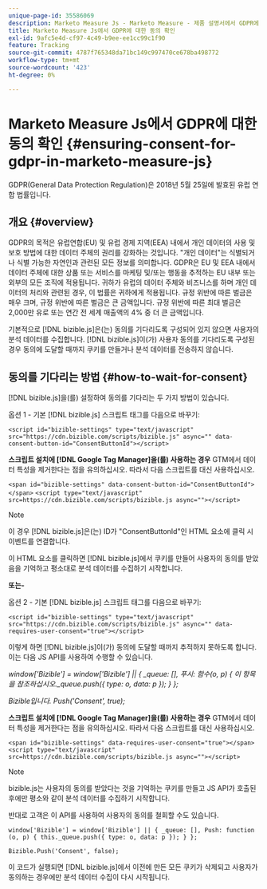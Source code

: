 ```yaml
---
unique-page-id: 35586069
description: Marketo Measure Js - Marketo Measure - 제품 설명서에서 GDPR에 대한 동의 확인
title: Marketo Measure Js에서 GDPR에 대한 동의 확인
exl-id: 9afc5e4d-cf97-4c49-b9ee-ee1cc99c1f90
feature: Tracking
source-git-commit: 4787f765348da71bc149c997470ce678ba498772
workflow-type: tm+mt
source-wordcount: '423'
ht-degree: 0%

---
```


# Marketo Measure Js에서 GDPR에 대한 동의 확인 {#ensuring-consent-for-gdpr-in-marketo-measure-js}

GDPR(General Data Protection Regulation)은 2018년 5월 25일에 발효된 유럽 연합 법률입니다.

## 개요 {#overview}

GDPR의 목적은 유럽연합(EU) 및 유럽 경제 지역(EEA) 내에서 개인 데이터의 사용 및 보호 방법에 대한 데이터 주체의 권리를 강화하는 것입니다. &quot;개인 데이터&quot;는 식별되거나 식별 가능한 자연인과 관련된 모든 정보를 의미합니다. GDPR은 EU 및 EEA 내에서 데이터 주체에 대한 상품 또는 서비스를 마케팅 및/또는 행동을 추적하는 EU 내부 또는 외부의 모든 조직에 적용됩니다. 귀하가 유럽의 데이터 주체와 비즈니스를 하며 개인 데이터의 처리와 관련된 경우, 이 법률은 귀하에게 적용됩니다. 규정 위반에 따른 벌금은 매우 크며, 규정 위반에 따른 벌금은 큰 금액입니다. 규정 위반에 따른 최대 벌금은 2,000만 유로 또는 연간 전 세계 매출액의 4% 중 더 큰 금액입니다.

기본적으로 [!DNL bizible.js]은(는) 동의를 기다리도록 구성되어 있지 않으면 사용자의 분석 데이터를 수집합니다. [!DNL bizible.js]이(가) 사용자 동의를 기다리도록 구성된 경우 동의에 도달할 때까지 쿠키를 만들거나 분석 데이터를 전송하지 않습니다.

## 동의를 기다리는 방법 {#how-to-wait-for-consent}

[!DNL bizible.js]을(를) 설정하여 동의를 기다리는 두 가지 방법이 있습니다.

옵션 1 - 기본 [!DNL bizible.js] 스크립트 태그를 다음으로 바꾸기:

`<script id="bizible-settings" type="text/javascript" src="https://cdn.bizible.com/scripts/bizible.js" async="" data-consent-button-id="ConsentButtonId"></script>`

**스크립트 설치에 [!DNL Google Tag Manager]을(를) 사용하는 경우** GTM에서 데이터 특성을 제거한다는 점을 유의하십시오. 따라서 다음 스크립트를 대신 사용하십시오.

`<span id="bizible-settings" data-consent-button-id="ConsentButtonId"></span>`
`<script type="text/javascript" src=https://cdn.bizible.com/scripts/bizible.js async=""></script>`

>[!NOTE]
>
>이 경우 [!DNL bizible.js]은(는) ID가 &quot;ConsentButtonId&quot;인 HTML 요소에 클릭 시 이벤트를 연결합니다.

이 HTML 요소를 클릭하면 [!DNL bizible.js]에서 쿠키를 만들어 사용자의 동의를 받았음을 기억하고 평소대로 분석 데이터를 수집하기 시작합니다.

**또는-**

옵션 2 - 기본 [!DNL bizible.js] 스크립트 태그를 다음으로 바꾸기:

`<script id="bizible-settings" type="text/javascript" src="https://cdn.bizible.com/scripts/bizible.js" async="" data-requires-user-consent="true"></script>`

이렇게 하면 [!DNL bizible.js]이(가) 동의에 도달할 때까지 추적하지 못하도록 합니다. 이는 다음 JS API를 사용하여 수행할 수 있습니다.

*window[&#39;Bizible&#39;] = window[&#39;Bizible&#39;] || { _queue: [], 푸시: 함수(o, p) { 이 항목을 참조하십시오._queue.push({ type: o, data: p }); } };*

*Bizible입니다. Push(&#39;Consent&#39;, true);*

**스크립트 설치에 [!DNL Google Tag Manager]을(를) 사용하는 경우** GTM에서 데이터 특성을 제거한다는 점을 유의하십시오. 따라서 다음 스크립트를 대신 사용하십시오.

`<span id="bizible-settings" data-requires-user-consent="true"></span>`
`<script type="text/javascript" src=https://cdn.bizible.com/scripts/bizible.js async=""></script>`

>[!NOTE]
>
>bizible.js는 사용자의 동의를 받았다는 것을 기억하는 쿠키를 만들고 JS API가 호출된 후에만 평소와 같이 분석 데이터를 수집하기 시작합니다.

반대로 고객은 이 API를 사용하여 사용자의 동의를 철회할 수도 있습니다.

`window['Bizible'] = window['Bizible'] || { _queue: [], Push: function (o, p) { this._queue.push({ type: o, data: p }); } };`

`Bizible.Push('Consent', false);`

이 코드가 실행되면 [!DNL bizible.js]에서 이전에 만든 모든 쿠키가 삭제되고 사용자가 동의하는 경우에만 분석 데이터 수집이 다시 시작됩니다.
